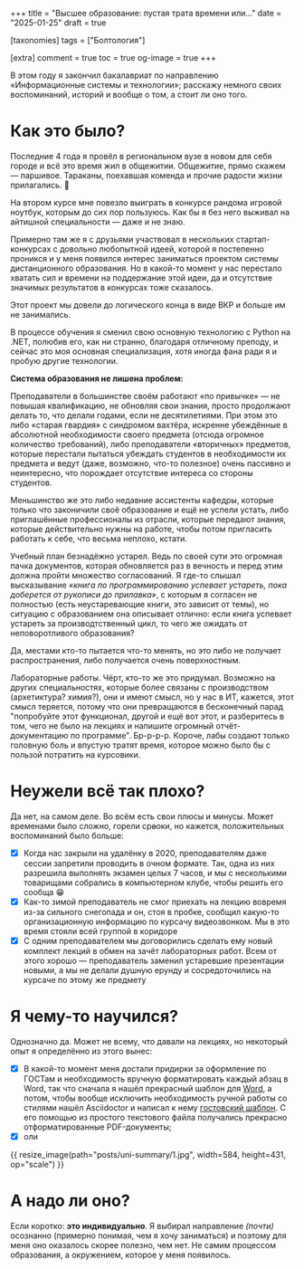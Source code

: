 +++
title = "Высшее образование: пустая трата времени или…"
date = "2025-01-25"
draft = true

[taxonomies]
tags = ["Болтология"]

[extra]
comment = true
toc = true
og-image = true
+++

В этом году я закончил бакалавриат по направлению &laquo;Информационные системы и технологии&raquo;; расскажу немного своих воспоминаний, историй и вообще о том, а стоит ли оно того.

<!--more-->

# Как это было?

Последние 4 года я провёл в региональном вузе в новом для себя городе и всё это время жил в общежитии. Общежитие, прямо скажем &mdash; паршивое. Тараканы, поехавшая коменда и прочие радости жизни прилагались. :smiling_face_with_tear:

На втором курсе мне повезло выиграть в конкурсе рандома игровой ноутбук, которым до сих пор пользуюсь. Как бы я без него выживал на айтишной специальности &mdash; даже и не знаю.

Примерно там же я с друзьями участвовал в нескольких стартап-конкурсах с довольно любопытной идеей, которой я постепенно проникся и у меня появился интерес заниматься проектом системы дистанционного образования. Но в какой-то момент у нас перестало хватать сил и времени на поддержание этой идеи, да и отсутствие значимых результатов в конкурсах тоже сказалось.

Этот проект мы довели до логического конца в виде ВКР и больше им не занимались.

В процессе обучения я сменил свою основную технологию с Python на .NET, полюбив его, как ни странно, благодаря отличному преподу, и сейчас это моя основная специализация, хотя иногда фана ради я и пробую другие технологии.

**Система образования не лишена проблем:**

Преподаватели в большинстве своём работают &laquo;по привычке&raquo; &mdash; не повышая квалификацию, не обновляя свои знания, просто продолжают делать то, что делали годами, если не десятилетиями. При этом это либо &laquo;старая гвардия&raquo; с синдромом вахтёра, искренне убеждённые в абсолютной необходимости своего предмета (отсюда огромное количество требований), либо преподаватели &laquo;вторичных&raquo; предметов, которые перестали пытаться убеждать студентов в необходимости их предмета и ведут (даже, возможно, что-то полезное) очень пассивно и неинтересно, что порождает отсутствие интереса со стороны студентов.

Меньшинство же это либо недавние ассистенты кафедры, которые только что законичили своё образование и ещё не успели устать, либо приглашённые профессионалы из отрасли, которые передают знания, которые действительно нужны на работе, чтобы потом пригласить работать к себе, что весьма неплохо, кстати.

Учебный план безнадёжно устарел. Ведь по своей сути это огромная пачка документов, которая обновляется раз в вечность и перед этим должна пройти множество согласований. Я где-то слышал высказывание *&laquo;книга по программированию успевает устареть, пока доберется от рукописи до прилавка&raquo;*, с которым я согласен не полностью (есть неустаревающие книги, это зависит от темы), но ситуацию с образованием она описывает отлично: если книга успевает устареть за производтственный цикл, то чего же ожидать от неповоротливого образования?

Да, местами кто-то пытается что-то менять, но это либо не получает распространения, либо получается очень поверхностным.

Лабораторные работы. Чёрт, кто-то же это придумал. Возможно на других специальностях, которые более связаны с производством (архетиктура? химия?), они и имеют смысл, но у нас в ИТ, кажется, этот смысл теряется, потому что они превращаются в бесконечный парад "попробуйте этот функционал, другой и ещё вот этот, и разберитесь в том, чего не было на лекциях и напишите огромный отчёт-документацию по программе". Бр-р-р-р. Короче, лабы создают только головную боль и впустую тратят время, которое можно было бы с пользой потратить на курсовики.

# Неужели всё так плохо?

Да нет, на самом деле. Во всём есть свои плюсы и минусы. Может временами было сложно, горели ср~~а~~оки, но кажется, положительных воспоминаний было больше:

- [x] Когда нас закрыли на удалёнку в 2020, преподавателям даже сессии запретили проводить в очном формате. Так, одна из них разрешила выполнять экзамен целых 7 часов, и мы с несколькими товарищами собрались в компьютерном клубе, чтобы решить его сообща 😁
- [x] Как-то зимой преподаватель не смог приехать на лекцию вовремя из-за сильного снегопада и он, стоя в пробке, сообщил какую-то организационную информацию по курсачу видеозвонком. Мы в это время стояли всей группой в коридоре
- [x] С одним преподавателем мы договорились сделать ему новый комплект лекций в обмен на зачёт лабораторных работ. Всем от этого хорошо &mdash; преподаватель заменил устаревшие презентации новыми, а мы не делали душную ерунду и сосредоточились на курсаче по этому же предмету

# Я чему-то научился?

Однозначно да. Может не всему, что давали на лекциях, но некоторый опыт я определённо из этого вынес:

- [x] В какой-то момент меня достали придирки за оформление по ГОСТам и необходимость вручную форматировать каждый абзац в Word, так что сначала я нашёл прекрасный шаблон для [Word](https://github.com/konstantin-morenko/report-732-2017), а потом, чтобы вообще исключить необходимость ручной работы со стилями нашёл Asciidoctor и написал к нему [гостовский шаблон](https://github.com/dadyarri/report-template-asciidoc/). С его помощью из простого текстового файла получались прекрасно отформатированные PDF-документы;
- [x] оли

{{ resize_image(path="posts/uni-summary/1.jpg", width=584, height=431, op="scale") }}

# А надо ли оно?

Если коротко: **это индивидуально**. Я выбирал направление *(почти)* осознанно (примерно понимая, чем я хочу заниматься) и поэтому для меня оно оказалось скорее полезно, чем нет. Не самим процессом образования, а окружением, которое у меня появилось.